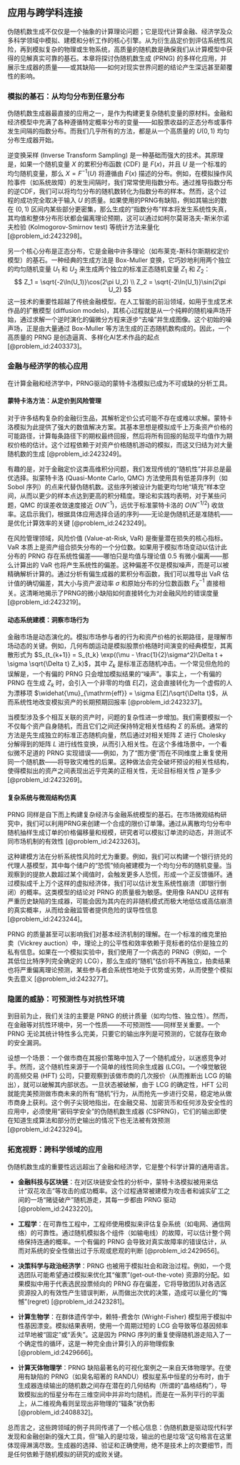 ## 应用与跨学科连接

伪随机数生成不仅仅是一个抽象的计算理论问题；它是现代计算金融、经济学及众多科学领域中模拟、建模和分析工作的核心引擎。从为衍生品定价到评估系统性风险，再到模拟复杂的物理或生物系统，高质量的随机数是确保我们从计算模型中获得的见解真实可靠的基石。本章将探讨伪随机数生成 (PRNG) 的多样化应用，并展示生成器的质量——或其缺陷——如何对现实世界问题的结论产生深远甚至颠覆性的影响。

### 模拟的基石：从均匀分布到任意分布

伪随机数生成器最直接的应用之一，是作为构建更复杂随机变量的原材料。金融和经济模型中充满了各种遵循特定概率分布的变量——如股票收益的正态分布或事件发生间隔的指数分布。而我们几乎所有的方法，都是从一个高质量的 $U(0,1)$ 均匀分布生成器开始。

逆变换采样 (Inverse Transform Sampling) 是一种基础而强大的技术。其原理是，如果一个随机变量 $X$ 的累积分布函数 (CDF) 是 $F(x)$，并且 $U$ 是一个标准的均匀随机变量，那么 $X = F^{-1}(U)$ 将遵循由 $F(x)$ 描述的分布。例如，在模拟操作风险事件（如系统故障）的发生间隔时，我们常常使用指数分布。通过推导指数分布的逆CDF，我们可以将均匀分布的随机数转化为指数分布的样本。然而，这个过程的成功完全取决于输入 $U$ 的质量。如果使用的PRNG有缺陷，例如其输出的数在 $(0,1)$ 区间内某些部分更密集，那么生成的“指数分布”样本将发生系统性失真，其均值和整体分布形状都会偏离理论预期，这可以通过如柯尔莫哥洛夫-斯米尔诺夫检验 (Kolmogorov-Smirnov test) 等统计方法来量化 [@problem_id:2423298]。

另一个核心分布是正态分布，它是金融中许多理论（如布莱克-斯科尔斯期权定价模型）的基石。一种经典的生成方法是 Box-Muller 变换，它巧妙地利用两个独立的均匀随机变量 $U_1$ 和 $U_2$ 来生成两个独立的标准正态随机变量 $Z_1$ 和 $Z_2$：
$$
Z_1 = \sqrt{-2\ln(U_1)}\cos(2\pi U_2) \\
Z_2 = \sqrt{-2\ln(U_1)}\sin(2\pi U_2)
$$
这一技术的重要性超越了传统金融模型。在人工智能的前沿领域，如用于生成艺术作品的扩散模型 (diffusion models)，其核心过程就是从一个纯粹的随机噪声场开始，通过求解一个逆时演化的偏微分方程来逐步“去噪”并生成图像。这个初始的噪声场，正是由大量通过 Box-Muller 等方法生成的正态随机数构成的。因此，一个高质量的 PRNG 是创造逼真、多样化AI艺术作品的起点 [@problem_id:2403373]。

### 金融与经济学的核心应用

在计算金融和经济学中，PRNG驱动的蒙特卡洛模拟已成为不可或缺的分析工具。

#### 蒙特卡洛方法：从定价到风险管理

对于许多结构复杂的金融衍生品，其解析定价公式可能不存在或难以求解。蒙特卡洛模拟为此提供了强大的数值解决方案。其基本思想是模拟成千上万条资产价格的可能路径，计算每条路径下的期权最终回报，然后将所有回报的贴现平均值作为期权价格的估计。这个过程依赖于对资产价格随机游动的模拟，而这又归结为对大量随机数的生成 [@problem_id:2423249]。

有趣的是，对于金融定价这类高维积分问题，我们发现传统的“随机性”并非总是最优选择。拟蒙特卡洛 (Quasi-Monte Carlo, QMC) 方法使用具有低差异序列（如 Sobol 序列）的点来代替伪随机数。这些序列被设计为能更均匀地“填充”样本空间，从而以更少的样本点达到更高的积分精度。理论和实践均表明，对于某些问题，QMC 的误差收敛速度接近 $O(N^{-1})$，远优于标准蒙特卡洛的 $O(N^{-1/2})$ 收敛率。这启示我们，根据具体应用选择合适的序列——无论是伪随机还是准随机——是优化计算效率的关键 [@problem_id:2423249]。

在风险管理领域，风险价值 (Value-at-Risk, VaR) 是衡量潜在损失的核心指标。VaR 本质上是资产组合损失分布的一个分位数。如果用于模拟市场变动以估计此分布的 PRNG 存在系统性偏差——哪怕只是均值与理论值 $0.5$ 有微小偏离——那么计算出的 VaR 也将产生系统性的偏差。这种偏差不仅是模拟噪声，而是可以被精确解析计算的。通过分析有偏生成器的累积分布函数，我们可以推导出 VaR 估计值的确切偏差，其大小与资产波动率 $\sigma$ 和原始分布的分位数函数 $F_X^{-1}$ 直接相关。这清晰地揭示了PRNG的微小缺陷如何直接转化为对金融风险的错误度量 [@problem_id:2423219]。

#### 动态系统建模：洞察市场行为

金融市场是动态演化的。模拟市场参与者的行为和资产价格的长期路径，是理解市场动态的关键。例如，几何布朗运动是模拟股票价格随时间演变的经典模型，其离散形式为 $S_{t_{k+1}} = S_{t_k} \exp((\mu - \frac{1}{2}\sigma^2)\Delta t + \sigma \sqrt{\Delta t} Z_k)$，其中 $Z_k$ 是标准正态随机冲击。一个常见但危险的误解是，一个有偏的 PRNG 只会增加模拟结果的“噪声”。事实上，一个有偏的 PRNG 在生成 $Z_k$ 时，会引入一个非零的均值 $E[Z]$，这会直接转化为一个虚假的人为漂移项 $\widehat{\mu}_{\mathrm{eff}} = \sigma E[Z]/\sqrt{\Delta t}$，从而系统性地改变模拟资产的长期预期回报率 [@problem_id:2423237]。

当模型涉及多个相互关联的资产时，问题的复杂性进一步增加。我们需要模拟一个不仅每个资产自身随机，而且它们之间还保持特定相关性结构 $\Sigma$ 的系统。通常的方法是先生成独立的标准正态随机向量，然后通过对相关矩阵 $\Sigma$ 进行 Cholesky 分解得到的矩阵 $L$ 进行线性变换，从而引入相关性。在这个多维场景中，一个看似微不足道的 PRNG 实现错误——例如，为了“图方便”而在不同维度上重复使用同一个随机数——将导致灾难性的后果。这种做法会完全破坏预设的相关性结构，使得模拟出的资产之间表现出近乎完美的正相关性，无论目标相关性 $\hat{\rho}$ 是多少 [@problem_id:2423269]。

#### 复杂系统与微观结构仿真

PRNG 同样是自下而上构建复杂经济与金融系统模型的基石。在市场微观结构研究中，我们可以利用PRNG来创建一个合成的限价订单簿。通过从离散均匀分布中随机抽样生成订单的价格偏移量和规模，研究者可以模拟订单流的动态，并测试不同市场机制的有效性 [@problem_id:2423263]。

这种建模方法在分析系统性风险时尤为重要。例如，我们可以构建一个银行挤兑的代理人基模型，其中每个储户的“恐慌”倾向被建模为一个均匀分布的随机变量。当观察到的提款人数超过某个阈值时，会触发更多人恐慌，形成一个正反馈循环。通过模拟成千上万个这样的虚拟经济体，我们可以估计发生系统性崩溃（即银行倒闭）的概率。这类模型的结论对 PRNG 的质量极为敏感。使用像 RANDU 这样有严重历史缺陷的生成器，可能会因为其内在的非随机模式而极大地低估或高估崩溃的真实概率，从而给金融监管者提供危险的误导性信息 [@problem_id:2423244]。

PRNG 的质量甚至可以影响我们对基本经济机制的理解。在一个标准的维克里拍卖（Vickrey auction）中，理论上的公平性和效率依赖于竞标者的估价是独立的私有信息。如果在一个模拟实验中，我们使用了一个病态的 PRNG（例如，一个其低位比特序列完全确定的 LCG），那么生成的“随机”估价将不再独立，拍卖结果也将严重偏离理论预测，某些参与者会系统性地处于优势或劣势，从而使整个模拟失去意义 [@problem_id:2423277]。

### 隐匿的威胁：可预测性与对抗性环境

到目前为止，我们关注的主要是 PRNG 的统计质量（如均匀性、独立性）。然而，在金融等对抗性环境中，另一个性质——不可预测性——同样至关重要。一个 PRNG 无论其统计特性多么完美，只要它的输出序列是可预测的，它就存在致命的安全漏洞。

设想一个场景：一个做市商在其报价策略中加入了一个随机成分，以迷惑竞争对手。然而，这个随机性来源于一个简单的线性同余生成器 (LCG)。一个嗅觉敏锐的高频交易 (HFT) 公司，只要观察到该做市商的几次报价（从而推断出 LCG 的输出），就可以破解其内部状态。一旦状态被破解，由于 LCG 的确定性，HFT 公司就能完美预测做市商未来的所有“随机”行为，从而抢先一步进行交易，稳定地从做市商身上获利。这个例子尖锐地指出，在金融交易、加密货币和任何涉及安全性的应用中，必须使用“密码学安全”的伪随机数生成器 (CSPRNG)，它们的输出即使在知道生成算法和部分历史输出的情况下也无法被有效预测 [@problem_id:2423294]。

### 拓宽视野：跨科学领域的应用

伪随机数生成的重要性远远超出了金融和经济学，它是整个科学计算的通用语言。

*   **金融科技与区块链**：在对区块链安全性的分析中，蒙特卡洛模拟被用来估计“双花攻击”等攻击的成功概率。这个过程通常被建模为攻击者和诚实矿工之间的一场“赌徒破产”随机游走，其每一步都由 PRNG 驱动 [@problem_id:2423220]。

*   **工程学**：在可靠性工程中，工程师使用模拟来评估复杂系统（如电网、通信网络）的可靠性。通过随机模拟各个组件（如输电线）的故障，可以估计整个网络保持连通的概率。一个有偏的 PRNG 会导致对真实故障率的错误估计，从而对系统的安全性做出过于乐观或悲观的判断 [@problem_id:2429656]。

*   **决策科学与政治经济学**：PRNG 也被用于模拟社会和政治过程。例如，一个竞选团队可能希望通过模拟来优化其“催票”(get-out-the-vote) 资源的分配。如果模拟中用于代表选民投票倾向的 PRNG 存在偏差，它将导致团队对各选区资源投入的有效性产生错误判断，从而做出次优的决策，造成可以量化的“悔憾”(regret) [@problem_id:2423281]。

*   **计算生物学**：在群体遗传学中，赖特-费舍尔 (Wright-Fisher) 模型用于模拟中性基因漂变。模拟结果表明，使用一个周期过短的 LCG 会导致等位基因频率过早地被“固定”或“丢失”。这是因为 PRNG 序列的重复使得随机游走陷入了一个确定性的循环，这是一种完全由计算引入的非物理假象 [@problem_id:2429666]。

*   **计算天体物理学**：PRNG 缺陷最著名的可视化案例之一来自天体物理学。在使用有缺陷的 PRNG（如臭名昭著的 RANDU）模拟星系中恒星的分布时，由于生成器连续输出的随机数之间存在潜在的几何结构（所谓的“晶格结构”），导致模拟出的恒星分布在三维空间中并非均匀随机，而是在一系列平行的平面上，从二维视角看则呈现出非物理的“辐条”状伪影 [@problem_id:2408832]。

总而言之，这些跨领域的例子共同传递了一个核心信息：伪随机数是驱动现代科学发现和金融创新的强大工具，但“输入的是垃圾，输出的也是垃圾”这句格言在这里体现得淋漓尽致。生成器的选择、验证和正确使用，绝不是技术上的次要细节，而是任何依赖于随机模拟的研究的成败关键。